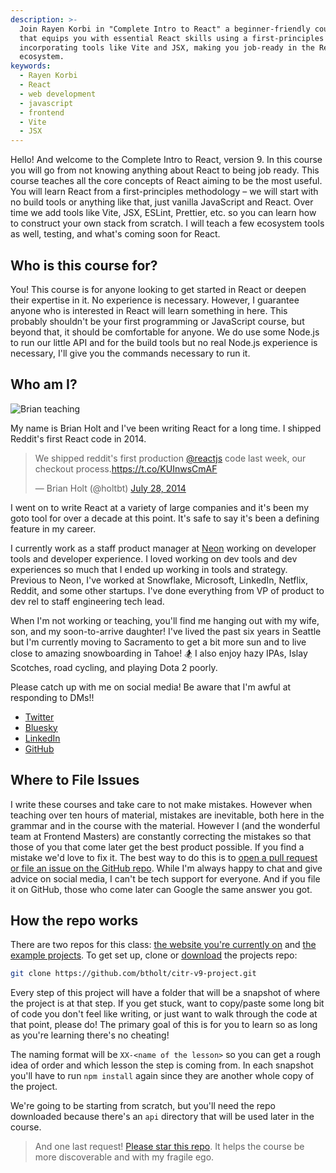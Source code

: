 ```yaml
---
description: >-
  Join Rayen Korbi in "Complete Intro to React" a beginner-friendly course
  that equips you with essential React skills using a first-principles approach,
  incorporating tools like Vite and JSX, making you job-ready in the React
  ecosystem.
keywords:
  - Rayen Korbi
  - React
  - web development
  - javascript
  - frontend
  - Vite
  - JSX
---
```




Hello! And welcome to the Complete Intro to React, version 9. In this course you will go from not knowing anything about React to being job ready. This course teaches all the core concepts of React aiming to be the most useful. You will learn React from a first-principles methodology – we will start with no build tools or anything like that, just vanilla JavaScript and React. Over time we add tools like Vite, JSX, ESLint, Prettier, etc. so you can learn how to construct your own stack from scratch. I will teach a few ecosystem tools as well, testing, and what's coming soon for React.

## Who is this course for?

You! This course is for anyone looking to get started in React or deepen their expertise in it. No experience is necessary. However, I guarantee anyone who is interested in React will learn something in here. This probably shouldn't be your first programming or JavaScript course, but beyond that, it should be comfortable for anyone. We do use some Node.js to run our little API and for the build tools but no real Node.js experience is necessary, I'll give you the commands necessary to run it.

## Who am I?

![Brian teaching](/images/social-share-cover.png)

My name is Brian Holt and I've been writing React for a long time. I shipped Reddit's first React code in 2014.

<blockquote class="twitter-tweet" data-dnt="true" data-theme="light"><p lang="en" dir="ltr">We shipped reddit&#39;s first production <a href="https://twitter.com/reactjs?ref_src=twsrc%5Etfw">@reactjs</a> code last week, our checkout process.<a href="https://t.co/KUInwsCmAF">https://t.co/KUInwsCmAF</a></p>&mdash; Brian Holt (@holtbt) <a href="https://twitter.com/holtbt/status/493852312604254208?ref_src=twsrc%5Etfw">July 28, 2014</a></blockquote> <script async src="https://platform.twitter.com/widgets.js" charset="utf-8"></script>

I went on to write React at a variety of large companies and it's been my goto tool for over a decade at this point. It's safe to say it's been a defining feature in my career.

I currently work as a staff product manager at [Neon][neon] working on developer tools and developer experience. I loved working on dev tools and dev experiences so much that I ended up working in tools and strategy. Previous to Neon, I've worked at Snowflake, Microsoft, LinkedIn, Netflix, Reddit, and some other startups. I've done everything from VP of product to dev rel to staff engineering tech lead.

When I'm not working or teaching, you'll find me hanging out with my wife, son, and my soon-to-arrive daughter! I've lived the past six years in Seattle but I'm currently moving to Sacramento to get a bit more sun and to live close to amazing snowboarding in Tahoe! 🏂 I also enjoy hazy IPAs, Islay Scotches, road cycling, and playing Dota 2 poorly.

Please catch up with me on social media! Be aware that I'm awful at responding to DMs!!

- [Twitter][x]
- [Bluesky][bs]
- [LinkedIn][li]
- [GitHub][gh]

## Where to File Issues

I write these courses and take care to not make mistakes. However when teaching over ten hours of material, mistakes are inevitable, both here in the grammar and in the course with the material. However I (and the wonderful team at Frontend Masters) are constantly correcting the mistakes so that those of you that come later get the best product possible. If you find a mistake we'd love to fix it. The best way to do this is to [open a pull request or file an issue on the GitHub repo][issues]. While I'm always happy to chat and give advice on social media, I can't be tech support for everyone. And if you file it on GitHub, those who come later can Google the same answer you got.

## How the repo works

There are two repos for this class: [the website you're currently on][site] and [the example projects][projects]. To get set up, clone or [download][zip] the projects repo:

```bash
git clone https://github.com/btholt/citr-v9-project.git
```

Every step of this project will have a folder that will be a snapshot of where the project is at that step. If you get stuck, want to copy/paste some long bit of code you don't feel like writing, or just want to walk through the code at that point, please do! The primary goal of this is for you to learn so as long as you're learning there's no cheating!

The naming format will be `XX-<name of the lesson>` so you can get a rough idea of order and which lesson the step is coming from. In each snapshot you'll have to run `npm install` again since they are another whole copy of the project.

We're going to be starting from scratch, but you'll need the repo downloaded because there's an `api` directory that will be used later in the course.

> And one last request! [Please star this repo][site]. It helps the course be more discoverable and with my fragile ego.

[x]: https://twitter.com/holtbt
[bs]: https://bsky.app/profile/brianholt.me
[li]: https://www.linkedin.com/in/btholt/
[gh]: https://github.com/btholt
[site]: https://github.com/btholt/complete-intro-to-react-v9
[projects]: https://github.com/btholt/citr-v9-project
[issues]: https://github.com/btholt/complete-intro-to-react-v9/issues
[neon]: https://neon.tech/
[zip]: https://github.com/btholt/citr-v9-project/archive/refs/heads/main.zip